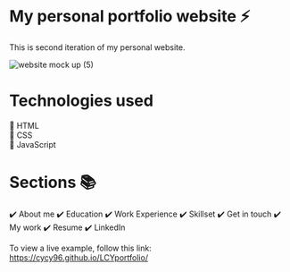 # My personal portfolio website ⚡️

This is second iteration of my personal website.

![website mock up (5)](https://user-images.githubusercontent.com/127811480/234178151-9dcfb788-dfeb-487d-b956-c7c2a0b88be6.png)

# Technologies used
🔶 HTML <br> 🔶 CSS <br> 🔶 JavaScript 

# Sections 📚
✔️ About me
✔️ Education
✔️ Work Experience
✔️ Skillset
✔️ Get in touch
✔️ My work
✔️ Resume
✔️ LinkedIn

To view a live example, follow this link: https://cycy96.github.io/LCYportfolio/
